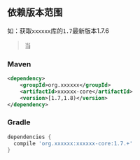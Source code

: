 ## 依赖版本范围

如：获取`xxxxxx`库的`1.7`最新版本1.7.6

> 当

### Maven

```xml
<dependency>  
    <groupId>org.xxxxxx</groupId>  
    <artifactId>xxxxxx-core</artifactId>  
    <version>[1.7,1.8)</version>  
</dependency>
```

### Gradle

```gradle
dependencies {
  compile 'org.xxxxxx:xxxxxx-core:1.7.+'
}
```
